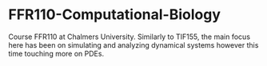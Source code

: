 # FFR110-Computational-Biology
Course FFR110 at Chalmers University. Similarly to TIF155, the main focus here has been on simulating and analyzing dynamical systems however this time touching more on PDEs.
